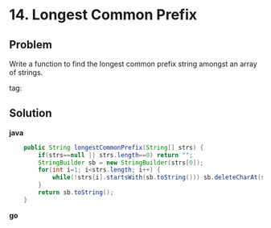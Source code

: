 # 14. Longest Common Prefix

## Problem

Write a function to find the longest common prefix string amongst an array of strings.

tag:

## Solution

**java**
```java
    public String longestCommonPrefix(String[] strs) {
        if(strs==null || strs.length==0) return "";
        StringBuilder sb = new StringBuilder(strs[0]);
        for(int i=1; i<strs.length; i++) {
            while(!strs[i].startsWith(sb.toString())) sb.deleteCharAt(sb.length()-1);
        }
        return sb.toString();
    }
```

**go**
```go

```